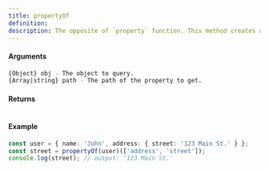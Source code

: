 ```yaml
---
title: propertyOf
definition: 
description: The opposite of `property` function. This method creates a function that returns the value at a given path of an object.
---
```



#### Arguments


```bash
{Object} obj - The object to query.
{Array|string} path - The path of the property to get.
```


#### Returns


```bash

```


#### Example


```ts
const user = { name: 'John', address: { street: '123 Main St.' } };const street = propertyOf(user)(['address', 'street']);console.log(street); // output: '123 Main St.'
```